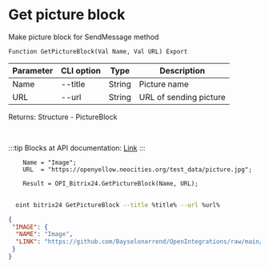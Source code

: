 ﻿---
sidebar_position: 8
---

# Get picture block
 Make picture block for SendMessage method



`Function GetPictureBlock(Val Name, Val URL) Export`

  | Parameter | CLI option | Type | Description |
  |-|-|-|-|
  | Name | --title | String | Picture name |
  | URL | --url | String | URL of sending picture |

  
  Returns:  Structure - PictureBlock

<br/>

:::tip
Blocks at API documentation: [Link](https://dev.1c-bitrix.ru/learning/course/?COURSE_ID=93&CHAPTER_ID=07867)
:::
<br/>


```bsl title="Code example"
    Name = "Image";
    URL  = "https://openyellow.neocities.org/test_data/picture.jpg";

    Result = OPI_Bitrix24.GetPictureBlock(Name, URL);
```



```sh title="CLI command example"
    
  oint bitrix24 GetPictureBlock --title %title% --url %url%

```

```json title="Result"
{
 "IMAGE": {
  "NAME": "Image",
  "LINK": "https://github.com/Bayselonarrend/OpenIntegrations/raw/main/service/test_data/picture.jpg"
 }
}
```
